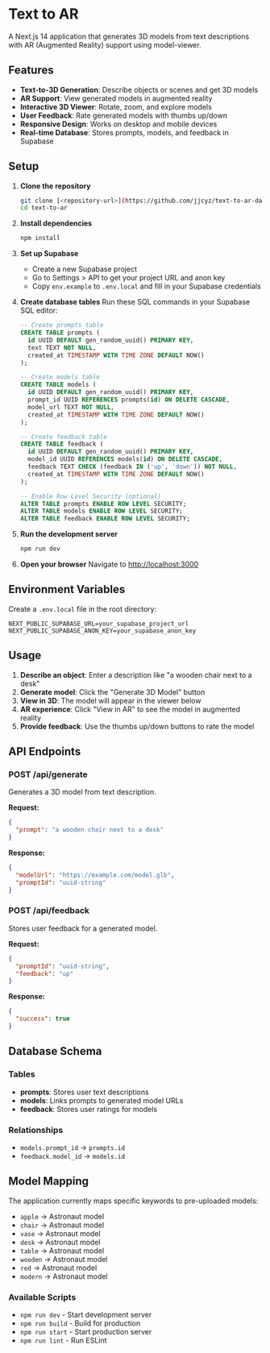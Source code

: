 # Text to AR

A Next.js 14 application that generates 3D models from text descriptions with AR (Augmented Reality) support using model-viewer.

## Features

- **Text-to-3D Generation**: Describe objects or scenes and get 3D models
- **AR Support**: View generated models in augmented reality
- **Interactive 3D Viewer**: Rotate, zoom, and explore models
- **User Feedback**: Rate generated models with thumbs up/down
- **Responsive Design**: Works on desktop and mobile devices
- **Real-time Database**: Stores prompts, models, and feedback in Supabase

## Setup

1. **Clone the repository**
   ```bash
   git clone [<repository-url>](https://github.com/jjcyz/text-to-ar-data.git)
   cd text-to-ar
   ```

2. **Install dependencies**
   ```bash
   npm install
   ```

3. **Set up Supabase**
   - Create a new Supabase project
   - Go to Settings > API to get your project URL and anon key
   - Copy `env.example` to `.env.local` and fill in your Supabase credentials

4. **Create database tables**
   Run these SQL commands in your Supabase SQL editor:

   ```sql
   -- Create prompts table
   CREATE TABLE prompts (
     id UUID DEFAULT gen_random_uuid() PRIMARY KEY,
     text TEXT NOT NULL,
     created_at TIMESTAMP WITH TIME ZONE DEFAULT NOW()
   );

   -- Create models table
   CREATE TABLE models (
     id UUID DEFAULT gen_random_uuid() PRIMARY KEY,
     prompt_id UUID REFERENCES prompts(id) ON DELETE CASCADE,
     model_url TEXT NOT NULL,
     created_at TIMESTAMP WITH TIME ZONE DEFAULT NOW()
   );

   -- Create feedback table
   CREATE TABLE feedback (
     id UUID DEFAULT gen_random_uuid() PRIMARY KEY,
     model_id UUID REFERENCES models(id) ON DELETE CASCADE,
     feedback TEXT CHECK (feedback IN ('up', 'down')) NOT NULL,
     created_at TIMESTAMP WITH TIME ZONE DEFAULT NOW()
   );

   -- Enable Row Level Security (optional)
   ALTER TABLE prompts ENABLE ROW LEVEL SECURITY;
   ALTER TABLE models ENABLE ROW LEVEL SECURITY;
   ALTER TABLE feedback ENABLE ROW LEVEL SECURITY;
   ```

5. **Run the development server**
   ```bash
   npm run dev
   ```

6. **Open your browser**
   Navigate to [http://localhost:3000](http://localhost:3000)

## Environment Variables

Create a `.env.local` file in the root directory:

```env
NEXT_PUBLIC_SUPABASE_URL=your_supabase_project_url
NEXT_PUBLIC_SUPABASE_ANON_KEY=your_supabase_anon_key
```

## Usage

1. **Describe an object**: Enter a description like "a wooden chair next to a desk"
2. **Generate model**: Click the "Generate 3D Model" button
3. **View in 3D**: The model will appear in the viewer below
4. **AR experience**: Click "View in AR" to see the model in augmented reality
5. **Provide feedback**: Use the thumbs up/down buttons to rate the model

## API Endpoints

### POST /api/generate
Generates a 3D model from text description.

**Request:**
```json
{
  "prompt": "a wooden chair next to a desk"
}
```

**Response:**
```json
{
  "modelUrl": "https://example.com/model.glb",
  "promptId": "uuid-string"
}
```

### POST /api/feedback
Stores user feedback for a generated model.

**Request:**
```json
{
  "promptId": "uuid-string",
  "feedback": "up"
}
```

**Response:**
```json
{
  "success": true
}
```

## Database Schema

### Tables

- **prompts**: Stores user text descriptions
- **models**: Links prompts to generated model URLs
- **feedback**: Stores user ratings for models

### Relationships

- `models.prompt_id` → `prompts.id`
- `feedback.model_id` → `models.id`

## Model Mapping

The application currently maps specific keywords to pre-uploaded models:

- `apple` → Astronaut model
- `chair` → Astronaut model
- `vase` → Astronaut model
- `desk` → Astronaut model
- `table` → Astronaut model
- `wooden` → Astronaut model
- `red` → Astronaut model
- `modern` → Astronaut model

### Available Scripts

- `npm run dev` - Start development server
- `npm run build` - Build for production
- `npm run start` - Start production server
- `npm run lint` - Run ESLint
